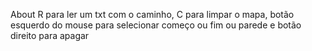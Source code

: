 About
R para ler um txt com o caminho, C para limpar o mapa, botão esquerdo do mouse para selecionar começo ou fim ou parede e botão direito para apagar
